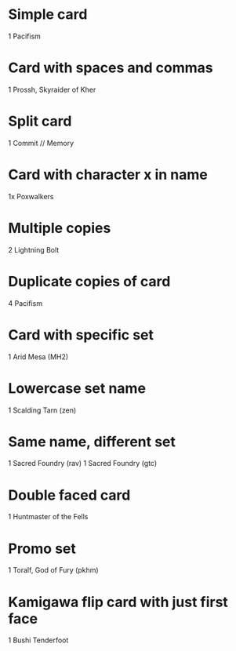 # Simple card
1 Pacifism
# Card with spaces and commas
1 Prossh, Skyraider of Kher
# Split card
1 Commit // Memory
# Card with character x in name
1x Poxwalkers
# Multiple copies
2 Lightning Bolt
# Duplicate copies of card
4 Pacifism
# Card with specific set
1 Arid Mesa (MH2)
# Lowercase set name
1 Scalding Tarn (zen)
# Same name, different set
1 Sacred Foundry (rav)
1 Sacred Foundry (gtc)
# Double faced card
1 Huntmaster of the Fells
# Promo set
1 Toralf, God of Fury (pkhm)
# Kamigawa flip card with just first face
1 Bushi Tenderfoot